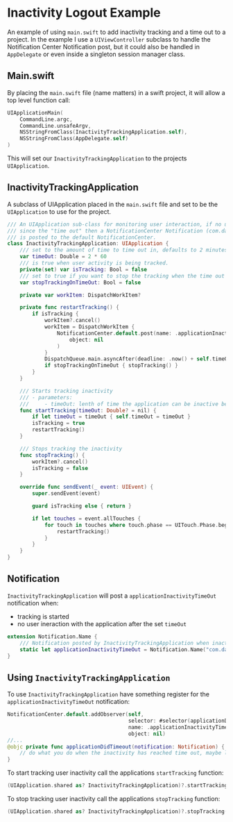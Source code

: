 # Inactivity Logout Example

An example of using `main.swift` to add inactivity tracking and a time out to a project.  In the example I use a `UIViewController` subclass to handle the Notification Center Notification post, but it could also be handled in `AppDelegate` or even inside a singleton session manager class.

## Main.swift

By placing the `main.swift` file (name matters) in a swift project, it will allow a top level function call:

```swift
UIApplicationMain(
    CommandLine.argc,
    CommandLine.unsafeArgv,
    NSStringFromClass(InactivityTrackingApplication.self),
    NSStringFromClass(AppDelegate.self)
)
```

This will set our `InactivityTrackingApplication` to the projects `UIApplication`.

## InactivityTrackingApplication

A subclass of UIApplication placed in the `main.swift` file and set to be the `UIApplication` to use for the project.

```swift
/// An UIApplication sub-class for monitoring user interaction, if no user interaction has happened
/// since the "time out" then a NotificationCenter Notification (com.davita.mcoe.dcc.applicationInactivityTimeOut)
/// is posted to the default NotificationCenter.
class InactivityTrackingApplication: UIApplication {
    /// set to the amount of time to time out in, defaults to 2 minutes
    var timeOut: Double = 2 * 60
    /// is true when user activity is being tracked.
    private(set) var isTracking: Bool = false
    /// set to true if you want to stop the tracking when the time out fires
    var stopTrackingOnTimeOut: Bool = false

    private var workItem: DispatchWorkItem?

    private func restartTracking() {
        if isTracking {
            workItem?.cancel()
            workItem = DispatchWorkItem {
                NotificationCenter.default.post(name: .applicationInactivityTimeOut,
                    object: nil
                )
            }
            DispatchQueue.main.asyncAfter(deadline: .now() + self.timeOut, execute: workItem!)
            if stopTrackingOnTimeOut { stopTracking() }
        }
    }

    /// Starts tracking inactivity
    /// - parameters:
    ///     - timeOut: lenth of time the application can be inactive before timing out and posting the Notification
    func startTracking(timeOut: Double? = nil) {
        if let timeOut = timeOut { self.timeOut = timeOut }
        isTracking = true
        restartTracking()
    }

    /// Stops tracking the inactivity
    func stopTracking() {
        workItem?.cancel()
        isTracking = false
    }

    override func sendEvent(_ event: UIEvent) {
        super.sendEvent(event)

        guard isTracking else { return }

        if let touches = event.allTouches {
            for touch in touches where touch.phase == UITouch.Phase.began {
                restartTracking()
            }
        }
    }
}
```

## Notification 

`InactivityTrackingApplication` will post a  `applicationInactivityTimeOut`  notification when:

- tracking is started
- no user ineraction with the application after the set `timeOut`

```swift
extension Notification.Name {
    /// Notification posted by InactivityTrackingApplication when inactivity has timed out
    static let applicationInactivityTimeOut = Notification.Name("com.davita.mcoe.dcc.applicationInactivityTimeOut")
}
```

## Using `InactivityTrackingApplication`

To use `InactivityTrackingApplication` have something register for the `applicationInactivityTimeOut` notification:

```swift
NotificationCenter.default.addObserver(self,
                                       selector: #selector(applicationDidTimeout(notification:)),
                                       name: .applicationInactivityTimeOut,
                                       object: nil)
//...
@objc private func applicationDidTimeout(notification: Notification) {
    // do what you do when the inactivity has reached time out, maybe logout user...
}
```

To start tracking user inactivity call the applications `startTracking` function:

```swift
(UIApplication.shared as? InactivityTrackingApplication)?.startTracking(timeOut: 5)
```

To stop tracking user inactivity call the applications `stopTracking` function:

```swift
(UIApplication.shared as? InactivityTrackingApplication)?.stopTracking()
```

